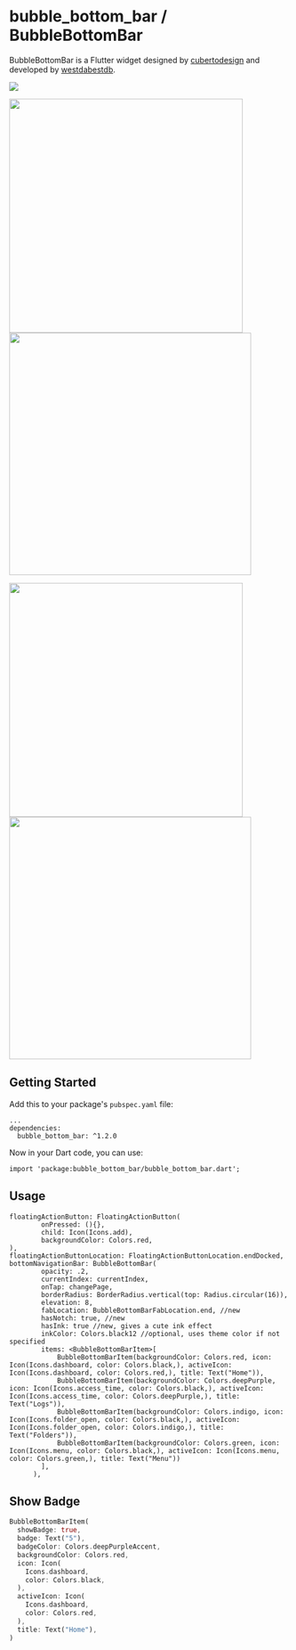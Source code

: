 # bubble_bottom_bar / BubbleBottomBar

BubbleBottomBar is a Flutter widget designed by [cubertodesign](https://www.instagram.com/cubertodesign/) and developed by [westdabestdb](https://www.instagram.com/westdabestdb/).

![](https://media.giphy.com/media/tK9LhfHJ5qT71d7lYa/giphy.gif)

<p float="left">
<img src="https://imgur.com/jRAX03A.jpg" width="420px"/>
<img src="https://imgur.com/o8YNzu9.jpg" width="435px"/>

<p float="left">
<img src="https://imgur.com/bD0UEfK.jpg" width="420px"/>
<img src="https://imgur.com/zuPH2rJ.jpg" width="435px"/>
</p>

## Getting Started

Add this to your package's `pubspec.yaml` file:

```
...
dependencies:
  bubble_bottom_bar: ^1.2.0
```

Now in your Dart code, you can use:

```
import 'package:bubble_bottom_bar/bubble_bottom_bar.dart';
```

## Usage

```
floatingActionButton: FloatingActionButton(
        onPressed: (){},
        child: Icon(Icons.add),
        backgroundColor: Colors.red,
),
floatingActionButtonLocation: FloatingActionButtonLocation.endDocked,
bottomNavigationBar: BubbleBottomBar(
        opacity: .2,
        currentIndex: currentIndex,
        onTap: changePage,
        borderRadius: BorderRadius.vertical(top: Radius.circular(16)),
        elevation: 8,
        fabLocation: BubbleBottomBarFabLocation.end, //new
        hasNotch: true, //new
        hasInk: true //new, gives a cute ink effect
        inkColor: Colors.black12 //optional, uses theme color if not specified
        items: <BubbleBottomBarItem>[
            BubbleBottomBarItem(backgroundColor: Colors.red, icon: Icon(Icons.dashboard, color: Colors.black,), activeIcon: Icon(Icons.dashboard, color: Colors.red,), title: Text("Home")),
            BubbleBottomBarItem(backgroundColor: Colors.deepPurple, icon: Icon(Icons.access_time, color: Colors.black,), activeIcon: Icon(Icons.access_time, color: Colors.deepPurple,), title: Text("Logs")),
            BubbleBottomBarItem(backgroundColor: Colors.indigo, icon: Icon(Icons.folder_open, color: Colors.black,), activeIcon: Icon(Icons.folder_open, color: Colors.indigo,), title: Text("Folders")),
            BubbleBottomBarItem(backgroundColor: Colors.green, icon: Icon(Icons.menu, color: Colors.black,), activeIcon: Icon(Icons.menu, color: Colors.green,), title: Text("Menu"))
        ],
      ),
```

## Show Badge

```dart
BubbleBottomBarItem(
  showBadge: true,
  badge: Text("5"),
  badgeColor: Colors.deepPurpleAccent,
  backgroundColor: Colors.red,
  icon: Icon(
    Icons.dashboard,
    color: Colors.black,
  ),
  activeIcon: Icon(
    Icons.dashboard,
    color: Colors.red,
  ),
  title: Text("Home"),
)
```
